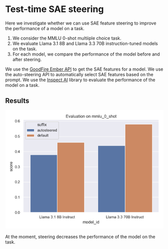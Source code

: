 # Test-time SAE steering

Here we investigate whether we can use SAE feature steering to improve the performance of a model on a task.

1. We consider the MMLU 0-shot multiiple choice task.
2. We evaluate Llama 3.1 8B and Llama 3.3 70B instruction-tuned models on the task.
3. For each model, we compare the performance of the model before and after steering.

We use the [GoodFire Ember API](https://goodfire.ai) to get the SAE features for a model.
We use the auto-steering API to automatically select SAE features based on the prompt. 
We use the [Inspect AI](https://inspect.ai-safety-institute.org.uk/) library to evaluate the performance of the model on a task.

## Results

![plot](experiments/plot.png)

At the moment, steering decreases the performance of the model on the task.